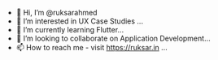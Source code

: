 - 👋 Hi, I’m @ruksarahmed
- 👀 I’m interested in UX Case Studies ...
- 🌱 I’m currently learning Flutter...
- 💞️ I’m looking to collaborate on Application Development...
- 📫 How to reach me - visit https://ruksar.in ...

<!---
ruksarahmed/ruksarahmed is a ✨ special ✨ repository because its `README.md` (this file) appears on your GitHub profile.
You can click the Preview link to take a look at your changes.
--->
